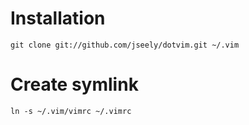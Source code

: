 # Installation
`git clone git://github.com/jseely/dotvim.git ~/.vim`

# Create symlink
`ln -s ~/.vim/vimrc ~/.vimrc`
